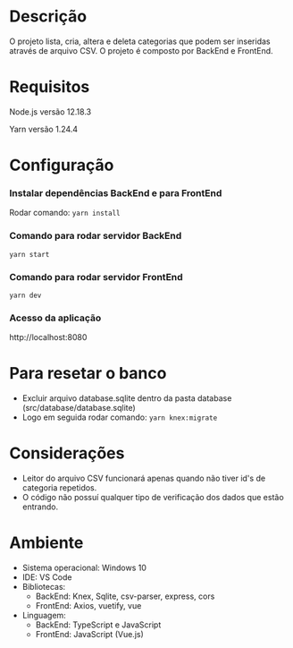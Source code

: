 # Descrição
O projeto lista, cria, altera e deleta categorias que podem ser inseridas através de arquivo CSV.
O projeto é composto por BackEnd e FrontEnd.

# Requisitos
Node.js versão 12.18.3

Yarn versão 1.24.4

# Configuração

### Instalar dependências BackEnd e para FrontEnd
Rodar comando: `yarn install`

### Comando para rodar servidor BackEnd
`yarn start`

### Comando para rodar servidor FrontEnd
`yarn dev`

### Acesso da aplicação
http://localhost:8080

# Para resetar o banco
- Excluir arquivo database.sqlite dentro da pasta database (src/database/database.sqlite)
- Logo em seguida rodar comando: `yarn knex:migrate`

# Considerações
- Leitor do arquivo CSV funcionará apenas quando não tiver id's de categoria repetidos.
- O código não possuí qualquer tipo de verificação dos dados que estão entrando.

# Ambiente
- Sistema operacional: Windows 10
- IDE: VS Code
- Bibliotecas: 
    - BackEnd: Knex, Sqlite, csv-parser, express, cors
    - FrontEnd: Axios, vuetify, vue
- Linguagem:
    - BackEnd: TypeScript e JavaScript
    - FrontEnd: JavaScript (Vue.js)
